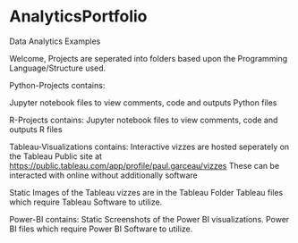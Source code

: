 # AnalyticsPortfolio
Data Analytics Examples

Welcome, Projects are seperated into folders based upon the Programming Language/Structure used.

Python-Projects contains:

Jupyter notebook files to view comments, code and outputs
  Python files
  
R-Projects contains:
  Jupyter notebook files to view comments, code and outputs
  R files

Tableau-Visualizations contains: 
  Interactive vizzes are hosted seperately on the Tableau Public site at
  https://public.tableau.com/app/profile/paul.garceau/vizzes
  These can be interacted with online without additionally software

  Static Images of the Tableau vizzes are in the Tableau Folder
  Tableau files which require Tableau Software to utilize.

Power-BI contains:
  Static Screenshots of the Power BI visualizations.
  Power BI files which require Power BI Software to utilize.
